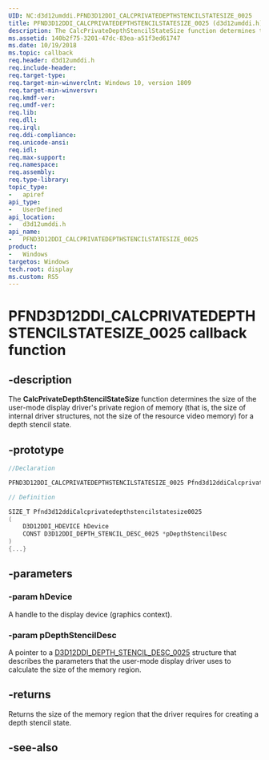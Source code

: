 ```yaml
---
UID: NC:d3d12umddi.PFND3D12DDI_CALCPRIVATEDEPTHSTENCILSTATESIZE_0025
title: PFND3D12DDI_CALCPRIVATEDEPTHSTENCILSTATESIZE_0025 (d3d12umddi.h)
description: The CalcPrivateDepthStencilStateSize function determines the size of the user-mode display driver's private region of memory for a depth stencil state.
ms.assetid: 140b2f75-3201-47dc-83ea-a51f3ed61747
ms.date: 10/19/2018
ms.topic: callback
req.header: d3d12umddi.h
req.include-header:
req.target-type:
req.target-min-winverclnt: Windows 10, version 1809
req.target-min-winversvr:
req.kmdf-ver:
req.umdf-ver:
req.lib:
req.dll:
req.irql: 
req.ddi-compliance:
req.unicode-ansi:
req.idl:
req.max-support:
req.namespace:
req.assembly:
req.type-library: 
topic_type: 
-	apiref
api_type: 
-	UserDefined
api_location: 
-	d3d12umddi.h
api_name: 
-	PFND3D12DDI_CALCPRIVATEDEPTHSTENCILSTATESIZE_0025
product:
-	Windows
targetos: Windows
tech.root: display
ms.custom: RS5
---
```


# PFND3D12DDI_CALCPRIVATEDEPTHSTENCILSTATESIZE_0025 callback function

## -description

The **CalcPrivateDepthStencilStateSize** function determines the size of the user-mode display driver's private region of memory (that is, the size of internal driver structures, not the size of the resource video memory) for a depth stencil state.

## -prototype

```cpp
//Declaration

PFND3D12DDI_CALCPRIVATEDEPTHSTENCILSTATESIZE_0025 Pfnd3d12ddiCalcprivatedepthstencilstatesize0025; 

// Definition

SIZE_T Pfnd3d12ddiCalcprivatedepthstencilstatesize0025 
(
	D3D12DDI_HDEVICE hDevice
	CONST D3D12DDI_DEPTH_STENCIL_DESC_0025 *pDepthStencilDesc
)
{...}

```

## -parameters

### -param hDevice

A handle to the display device (graphics context).


### -param pDepthStencilDesc

A pointer to a [D3D12DDI_DEPTH_STENCIL_DESC_0025](ns-d3d12umddi-d3d12ddi_depth_stencil_desc_0025.md) structure that describes the parameters that the user-mode display driver uses to calculate the size of the memory region. 

## -returns

Returns the size of the memory region that the driver requires for creating a depth stencil state.


## -see-also
